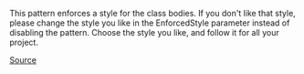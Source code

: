This pattern enforces a style for the class bodies. If you don't like that style, please change the style you like in the EnforcedStyle parameter instead of disabling the pattern. Choose the style you like, and follow it for all your project.

[Source](http://www.rubydoc.info/gems/rubocop/RuboCop/Cop/Style/EmptyLinesAroundClassBody)
